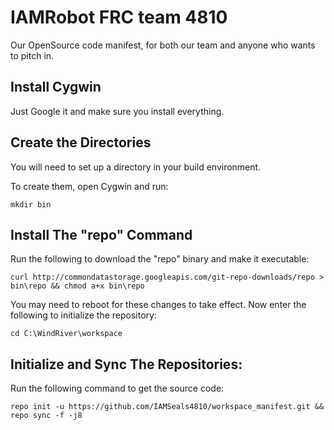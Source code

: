 IAMRobot FRC team 4810
=======================
Our OpenSource code manifest, for both our team and anyone who wants to pitch in.

Install Cygwin
-------------------
Just Google it and make sure you install everything.

Create the Directories
----------------------

You will need to set up a directory in your build environment.

To create them, open Cygwin and run:

    mkdir bin


Install The "repo" Command
----------------------

Run the following to download the "repo" binary and make it executable:

    curl http://commondatastorage.googleapis.com/git-repo-downloads/repo > bin\repo && chmod a+x bin\repo

You may need to reboot for these changes to take effect. 
Now enter the following to initialize the repository:

    cd C:\WindRiver\workspace


Initialize and Sync The Repositories:
---------------

Run the following command to get the source code:

    repo init -u https://github.com/IAMSeals4810/workspace_manifest.git && repo sync -f -j8



